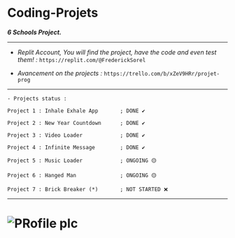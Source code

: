 # Coding-Projets
***6 Schools Project.***

----------------------------------------------------------------------------------------------------------------------------------------------------------------------------------

- *Replit Account, You will find the project, have the code and even test them! :* ` https://replit.com/@FrederickSorel `

- *Avancement on the projects :* ` https://trello.com/b/xZeV9HRr/projet-prog `

---------------------------------------------------------------------------------------------------------------------------------------------------------------------------------
```
- Projects status :
 
Project 1 : Inhale Exhale App       ; DONE ✔️

Project 2 : New Year Countdown      ; DONE ✔️

Project 3 : Video Loader            ; DONE ✔️

Project 4 : Infinite Message        ; DONE ✔️

Project 5 : Music Loader            ; ONGOING 🟡

Project 6 : Hanged Man              ; ONGOING 🟡

Project 7 : Brick Breaker (*)       ; NOT STARTED ❌
```
-----------------------------------------------------------------------------------------------------------------------------------------------------------------------------------

![PRofile pIc](https://user-images.githubusercontent.com/93956198/140847402-0b5dfbf9-b7f0-4729-aa45-74cac18fa2ec.jpg)
===================================================================================================================================================================================
